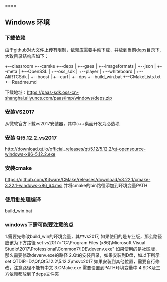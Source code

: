 ====

## Windows 环境
### 下载依赖
由于github对大文件上传有限制，依赖库需要手动下载，并放到当前deps目录下,大致目录结构应如下：

+--classroom
+--camke
+--deps
|    +--gaea
|    +--imageformats
|    +--json
|    +--meta
|    +--OpenSSL
|    +--oss_sdk
|    +--player
|    +--whiteboard
|    +--AliRTCSdk
|    +--boost
|    +--curl
|    +--dps
+--build_win.bat
+--CMakeLists.txt
+--Readme.md

下载地址：https://paas-sdk.oss-cn-shanghai.aliyuncs.com/paas/imp/windows/deps.zip

### 安装VS2017
从微软官方下载vs2017安装器，其中c++桌面开发为必选项

### 安装 Qt5.12.2_vs2017
http://download.qt.io/official_releases/qt/5.12/5.12.2/qt-opensource-windows-x86-5.12.2.exe

### 安装cmake
https://github.com/Kitware/CMake/releases/download/v3.22.1/cmake-3.22.1-windows-x86_64.msi
并将cmake的bin路径添加到环境变量PATH

### 使用批处理编译
build_win.bat

### windows下需可能要注意的点
1.需要先修改build_win的环境变量，其中vs2017, 如果使用的是专业版，那么路径应该为下方路径
set vs2017="C:\Program Files (x86)\Microsoft Visual Studio\2017\Professional\Common7\IDE\devenv.exe"
如果使用的是社区版，那么需要修改devenv.exe的路径
2.Qt的安装目录，如果安装到D盘，如以下所示
set QTDIR=D:\Qt\Qt5.12.2\5.12.2\msvc2017
如果安装到其他位置，需要自行修改，注意路径不能有中文
3.CMake.exe 需要设置到PATH环境变量中
4.SDK及三方依赖都放到了deps文件夹
